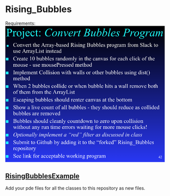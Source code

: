 # Rising_Bubbles

Requirements:
![bubs](bubs_spec.png)

## [RisingBubblesExample](https://chandrunarayan.github.io/sketches/#bubbles-collision)

Add your pde files for all the classes to this repository as new files.


